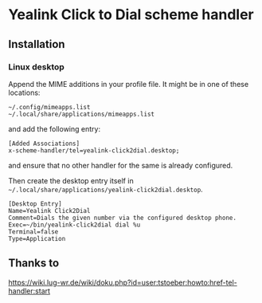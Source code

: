 # Yealink Click to Dial scheme handler

## Installation

### Linux desktop

Append the MIME additions in your profile file. It might be in one of these locations:

```
~/.config/mimeapps.list
~/.local/share/applications/mimeapps.list
```

and add the following entry:

```
[Added Associations]
x-scheme-handler/tel=yealink-click2dial.desktop;
```

and ensure that no other handler for the same is already configured.

Then create the desktop entry itself in `~/.local/share/applications/yealink-click2dial.desktop`.

```
[Desktop Entry]
Name=Yealink Click2Dial
Comment=Dials the given number via the configured desktop phone.
Exec=~/bin/yealink-click2dial dial %u
Terminal=false
Type=Application
```

## Thanks to

https://wiki.lug-wr.de/wiki/doku.php?id=user:tstoeber:howto:href-tel-handler:start

